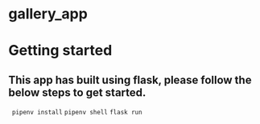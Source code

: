 # gallery_app

# Getting started

## This app has built using flask, please follow the below steps to get started.

`
pipenv install`
`
pipenv shell
`
`
flask run
`
